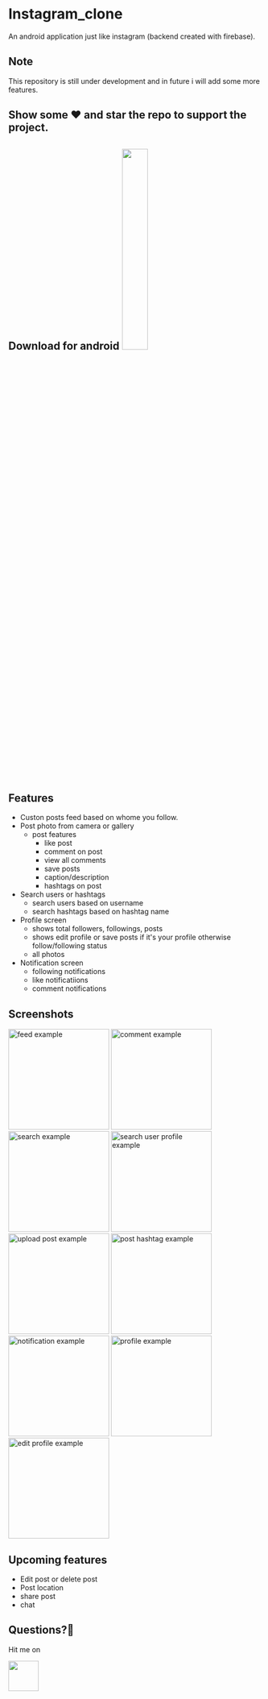 #  Instagram_clone
   An android application just like instagram (backend created with firebase).

## Note
   This repository is still under development and in future i will add some more features.

## Show some :heart: and star the repo to support the project.

## Download for android <a href="https://github.com/Sagarbisht509/Instagram_clone/releases/download/v1.0/Instagram.Clone.apk"> <img src="https://user-images.githubusercontent.com/81458873/114413763-e6561680-9bcb-11eb-9d41-64c9d1414c90.png" width="32%" /></a>

## Features

 * Custon posts feed based on whome you follow.
 * Post photo from camera or gallery
   * post features
     * like post
     * comment on post
     * view all comments
     * save posts
     * caption/description
     * hashtags on post
 * Search users or hashtags
   * search users based on username
   * search hashtags based on hashtag name
 * Profile screen
   * shows total followers, followings, posts
   * shows edit profile or save posts if it's your profile otherwise follow/following status
   * all photos
 * Notification screen
   * following notifications
   * like notificatiions
   * comment notifications
  
## Screenshots
  
   <p>
  
   <img src="https://user-images.githubusercontent.com/81458873/113546709-22a4d800-960a-11eb-8662-a3be3213b135.jpg" alt="feed example" width = "200">
  
   <img src="https://user-images.githubusercontent.com/81458873/113546850-70214500-960a-11eb-8b94-ffe057361246.jpg" alt="comment example" width = "200">
  
   <img src="https://user-images.githubusercontent.com/81458873/113546911-8d561380-960a-11eb-9385-1f8bd60c0636.jpg" alt="search example" width = "200">
  
   <img src="https://user-images.githubusercontent.com/81458873/113546940-9f37b680-960a-11eb-8c62-cffc448c7770.jpg" alt="search user profile example" width = "200" >
  
   <img src="https://user-images.githubusercontent.com/81458873/113546970-b080c300-960a-11eb-9205-60d8f25bb843.jpg" alt="upload post example" width = "200" >
  
   <img src="https://user-images.githubusercontent.com/81458873/113549659-6a7a2e00-960f-11eb-9cfd-b9ba360a5c97.jpg" alt="post hashtag example" width = "200" >
  
   <img src="https://user-images.githubusercontent.com/81458873/113546990-ba0a2b00-960a-11eb-934e-010b7a7f9155.jpg" alt="notification example" width = "200">
  
   <img src="https://user-images.githubusercontent.com/81458873/113547022-c68e8380-960a-11eb-8f35-12bad6128f2b.jpg" alt="profile example" width = "200">
  
   <img src="https://user-images.githubusercontent.com/81458873/113547046-d017eb80-960a-11eb-947d-fb3365639e62.jpg" alt="edit profile example" width = "200" >
  
   </p>
  
## Upcoming features
   * Edit post or delete post
   * Post location
   * share post
   * chat
  
## Questions?🤔
 
   Hit me on 
 
   <a href="https://www.linkedin.com/in/sagar-bisht-4094151b6/"><img src="https://user-images.githubusercontent.com/35039342/55471530-94b34280-5627-11e9-8c0e-6fe86a8406d6.png" width="60"></a>
